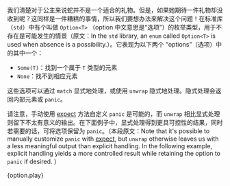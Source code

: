 我们清楚对于公主来说蛇并不是一个适合的礼物。但是，如果她期待一件礼物却没收到呢？这同样是一件糟糕的事情，所以我们要想办法来解决这个问题！在标准库（`std`）中有个叫做 `Option<T>` （option 中文意思是“选项”）的枚举类型，用于不存在是可能发生的情景（原文：In the `std` library, an `enum` called `Option<T>` is used when absence is a possibility.）。它表现为以下两个 “options”（选项）中的其中一个：

* `Some(T)`：找到一个属于 `T` 类型的元素
* `None`：找不到相应元素

这些选项可以通过 `match` 显式地处理，或使用 `unwrap` 隐式地处理。隐式处理会返回内部元素或 `panic`。

请注意，手动使用 [expect][expect] 方法自定义 `panic` 是可能的，而 `unwrap` 相比显式处理则留下不太有意义的输出。在下面例子中，显式处理得到更具可控性的结果，同时若需要的话，可将选项保留为 `panic`。（本段原文：Note that it's possible to manually customize `panic` with [expect][expect], but `unwrap` otherwise leaves us with a less 
meaningful output than explicit handling. In the following example, explicit handling yields a more controlled result while retaining the option to `panic` if desired. ）

{option.play}

[expect]: http://doc.rust-lang.org/std/option/enum.Option.html#method.expect
